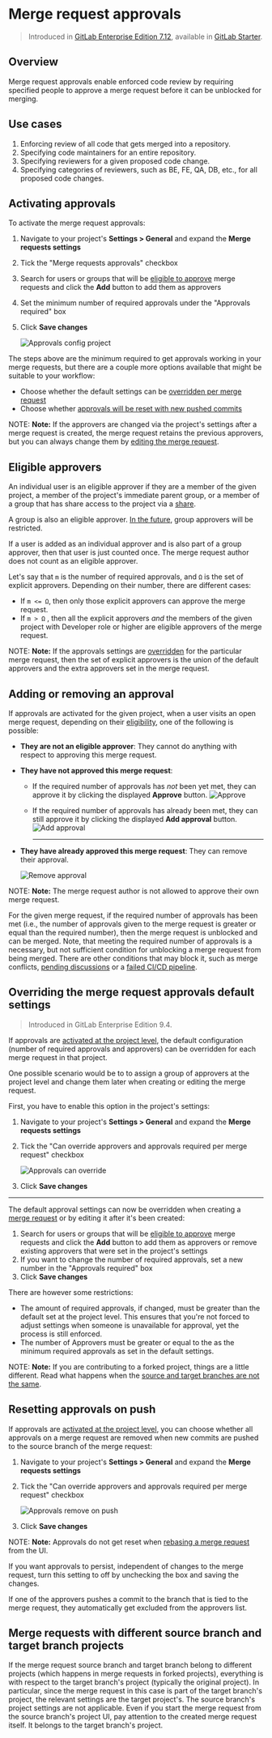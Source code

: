 # Merge request approvals

> Introduced in [GitLab Enterprise Edition 7.12](https://about.gitlab.com/2015/06/22/gitlab-7-12-released/#merge-request-approvers-ee-only), available in [GitLab Starter](https://about.gitlab.com/products/).

## Overview

Merge request approvals enable enforced code review by requiring specified people to approve a merge request before it can be unblocked for merging.

## Use cases

1. Enforcing review of all code that gets merged into a repository.
2. Specifying code maintainers for an entire repository.
3. Specifying reviewers for a given proposed code change.
4. Specifying categories of reviewers, such as BE, FE, QA, DB, etc., for all proposed code changes.

## Activating approvals

To activate the merge request approvals:

1. Navigate to your project's **Settings > General** and expand the
   **Merge requests settings**
1. Tick the "Merge requests approvals" checkbox
1. Search for users or groups that will be [eligible to approve](#eligible-approvers)
   merge requests and click the **Add** button to add them as approvers
1. Set the minimum number of required approvals under the "Approvals required"
   box
1. Click **Save changes**

    ![Approvals config project](img/approvals_config_project.png)

The steps above are the minimum required to get approvals working in your
merge requests, but there are a couple more options available that might be
suitable to your workflow:

- Choose whether the default settings can be
  [overridden per merge request](#overriding-the-merge-request-approvals-default-settings)
- Choose whether [approvals will be reset with new pushed commits](#resetting-approvals-on-push)

NOTE: **Note:**
If the approvers are changed via the project's settings after a merge request
is created, the merge request retains the previous approvers, but you can always
change them by [editing the merge request](#overriding-the-merge-request-approvals-default-settings).

## Eligible approvers

An individual user is an eligible approver if they are a member of the given project,
a member of the project's immediate parent group, or a member of a group that has share access
to the project via a [share](../members/share_project_with_groups.md).

A group is also an eligible approver. [In the future](https://gitlab.com/gitlab-org/gitlab-ee/issues/2048),
group approvers will be restricted.

If a user is added as an individual approver and is also part of a group approver,
then that user is just counted once. The merge request author does not count as
an eligible approver.

Let's say that `m` is the number of required approvals, and `Ω` is the set of
explicit approvers. Depending on their number, there are different cases:

- If `m <= Ω`, then only those explicit approvers can approve the merge request.
- If `m > Ω` , then all the explicit approvers _and_ the members of the given
  project with Developer role or higher are eligible approvers of the merge
  request.

NOTE: **Note:**
If the approvals settings are [overridden](#overriding-the-merge-request-approvals-default-settings)
for the particular merge request, then the set of explicit approvers is the
union of the default approvers and the extra approvers set in the merge request.

## Adding or removing an approval

If approvals are activated for the given project, when a user visits an open
merge request, depending on their [eligibility](#eligible-approvers), one of
the following is possible:

- **They are not an eligible approver**: They cannot do anything with respect
  to approving this merge request.
- **They have not approved this merge request**:
  - If the required number of approvals has _not_ been yet met, they can approve
    it by clicking the displayed **Approve** button.
      ![Approve](img/approve.png)

  - If the required number of approvals has already been met, they can still
    approve it by clicking the displayed **Add approval** button.
      ![Add approval](img/approve_additionally.png)

    ---

- **They have already approved this merge request**: They can remove their approval.

    ![Remove approval](img/remove_approval.png)

NOTE: **Note:**
The merge request author is not allowed to approve their own merge request.

For the given merge request, if the required number of approvals has been met
(i.e., the number of approvals given to the merge request is greater or equal
than the required number), then the merge request is unblocked and can be merged.
Note, that meeting the required number of approvals is a necessary, but not
sufficient condition for unblocking a merge request from being merged. There
are other conditions that may block it, such as merge conflicts,
[pending discussions](../../discussions/index.md#l#only-allow-merge-requests-to-be-merged-if-all-discussions-are-resolved)
or a [failed CI/CD pipeline](merge_when_pipeline_succeeds.md).

## Overriding the merge request approvals default settings

> Introduced in GitLab Enterprise Edition 9.4.

If approvals are [activated at the project level](#activating-approvals), the
default configuration (number of required approvals and approvers) can be
overridden for each merge request in that project.

One possible scenario would be to to assign a group of approvers at the project
level and change them later when creating or editing the merge request.

First, you have to enable this option in the project's settings:

1. Navigate to your project's **Settings > General** and expand the
   **Merge requests settings**
1. Tick the "Can override approvers and approvals required per merge request"
   checkbox

    ![Approvals can override](img/approvals_can_override.png)

1. Click **Save changes**

---

The default approval settings can now be overridden when creating a
[merge request](index.md) or by editing it after it's been created:

1. Search for users or groups that will be [eligible to approve](#eligible-approvers)
   merge requests and click the **Add** button to add them as approvers or
   remove existing approvers that were set in the project's settings
1. If you want to change the number of required approvals, set a new number
   in the "Approvals required" box
1. Click **Save changes**

There are however some restrictions:

- The amount of required approvals, if changed, must be greater than the default
  set at the project level. This ensures that you're not forced to adjust settings
  when someone is unavailable for approval, yet the process is still enforced.
- The number of Approvers must be greater or equal to the as the minimum required
  approvals as set in the default settings.

NOTE: **Note:**
If you are contributing to a forked project, things are a little different.
Read what happens  when the
[source and target branches are not the same](#merge-requests-with-different-source-branch-and-target-branch-projects).

## Resetting approvals on push

If approvals are [activated at the project level](#activating-approvals),
you can choose whether all approvals on a merge request are removed when
new commits are pushed to the source branch of the merge request:

1. Navigate to your project's **Settings > General** and expand the
   **Merge requests settings**
1. Tick the "Can override approvers and approvals required per merge request"
   checkbox

    ![Approvals remove on push](img/approvals_remove_on_push.png)

1. Click **Save changes**

NOTE: **Note:**
Approvals do not get reset when [rebasing a merge request](fast_forward_merge.md)
from the UI.

If you want approvals to persist, independent of changes to the merge request,
turn this setting to off by unchecking the box and saving the changes.

If one of the approvers pushes a commit to the branch that is tied to the merge 
request, they automatically get excluded from the approvers list.

## Merge requests with different source branch and target branch projects

If the merge request source branch and target branch belong to different
projects (which happens in merge requests in forked projects), everything is
with respect to the target branch's project (typically the original project).
In particular, since the merge request in this case is part of the target
branch's project, the relevant settings are the target project's. The source
branch's project settings are not applicable. Even if you start the merge
request from the source branch's project UI, pay attention to the created merge
request itself. It belongs to the target branch's project.
